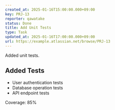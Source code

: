 ```yaml
---
created_at: 2025-01-16T15:00:00.000+09:00
key: PRJ-13
reporter: qawatake
status: Done
title: Add Unit Tests
type: Task
updated_at: 2025-01-16T17:00:00.000+09:00
url: https://example.atlassian.net/browse/PRJ-13
---
```


Added unit tests.

## Added Tests
- User authentication tests
- Database operation tests
- API endpoint tests

Coverage: 85%